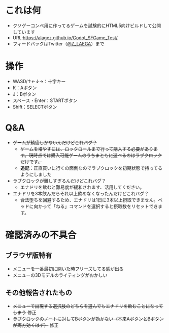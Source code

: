 # これは何
- クソゲーコンペ用に作ってるゲームを試験的にHTML5向けビルドして公開しています
- URL:https://alagez.github.io/Godot_SFGame_Test/
- フィードバックはTwitter（[@Z_LAEGA](https://twitter.com/Z_LAEGA)）まで

# 操作
- WASD/↑←↓→：十字キー
- K：Aボタン
- J：Bボタン
- スペース・Enter：STARTボタン
- Shift：SELECTボタン
# Q&A
- ~~ゲームが鯖癌しかないんだけどこれバグ？~~
  - ~~ゲームを増やすには、ロックロールまで行って購入する必要があります。現時点では購入可能ゲームのうちまともに遊べるのはラブクロックだけです。~~
  - **追記**：正直買いに行くの面倒なのでラブクロックを初期状態で持ってるようにしました
- ラブクロックが難しすぎるんだけどこれバグ？
  - エナドリを飲むと難易度が緩和されます、活用してください。
- エナドリを3本飲んだらそれ以上飲めなくなったんだけどこれバグ？
  - 合法堕ちを回避するため、エナドリは1日に3本以上摂取できません。ベッドに向かって「ねる」コマンドを選択すると摂取数をリセットできます。

# 確認済みの不具合
## ブラウザ版特有
- メニューを一番最初に開いた時フリーズしてる感が出る
- メニューの3Dモデルのライティングがおかしい
## その他報告されたもの
- ~~メニューで出現する選択肢のどちらを選んでもエナドリを飲むことになってしまう~~ 修正
- ~~ラブクロックのノートに対してBボタンが効かない（本来AボタンとBボタンが両方効くはず）~~ 修正
